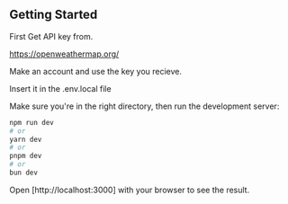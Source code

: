 ## Getting Started

First Get API key from.

https://openweathermap.org/

Make an account and use the key you recieve.

Insert it in the .env.local file

Make sure you're in the right directory, then run the development server:

```bash
npm run dev
# or
yarn dev
# or
pnpm dev
# or
bun dev
```

Open [http://localhost:3000] with your browser to see the result.
